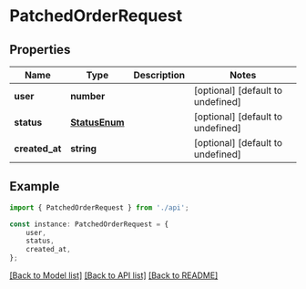 # PatchedOrderRequest


## Properties

Name | Type | Description | Notes
------------ | ------------- | ------------- | -------------
**user** | **number** |  | [optional] [default to undefined]
**status** | [**StatusEnum**](StatusEnum.md) |  | [optional] [default to undefined]
**created_at** | **string** |  | [optional] [default to undefined]

## Example

```typescript
import { PatchedOrderRequest } from './api';

const instance: PatchedOrderRequest = {
    user,
    status,
    created_at,
};
```

[[Back to Model list]](../README.md#documentation-for-models) [[Back to API list]](../README.md#documentation-for-api-endpoints) [[Back to README]](../README.md)
